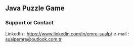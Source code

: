 ## Java Puzzle Game



### Support or Contact

LinkedIn : https://www.linkedin.com/in/emre-sualp/
e-mail : sualpemre@outlook.com.tr 
